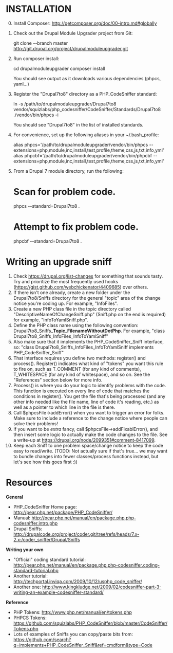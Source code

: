 INSTALLATION
============

0. Install Composer: http://getcomposer.org/doc/00-intro.md#globally

1. Check out the Drupal Module Upgrader project from Git:

   git clone --branch master http://git.drupal.org/project/drupalmoduleupgrader.git

2. Run composer install:

   cd drupalmoduleupgrader
   composer install

   You should see output as it downloads various dependencies (phpcs, yaml...)

3. Register the "Drupal7to8" directory as a PHP_CodeSniffer standard:

   ln -s /path/to/drupalmoduleupgrader/Drupal7to8 vendor/squizlabs/php_codesniffer/CodeSniffer/Standards/Drupal7to8
   ./vendor/bin/phpcs -i

   You should see "Drupal7to8" in the list of installed standards.

4. For convenience, set up the following aliases in your ~/.bash_profile:

   alias phpcs='/path/to/drupalmoduleupgrader/vendor/bin/phpcs --extensions=php,module,inc,install,test,profile,theme,css,js,txt,info,yml'
   alias phpcbf='/path/to/drupalmoduleupgrader/vendor/bin/phpcbf --extensions=php,module,inc,install,test,profile,theme,css,js,txt,info,yml'

5. From a Drupal 7 module directory, run the following:

   # Scan for problem code.
   phpcs --standard=Drupal7to8 .

   # Attempt to fix problem code.
   phpcbf --standard=Drupal7to8 .


Writing an upgrade sniff
========================

1. Check https://drupal.org/list-changes for something that sounds tasty. Try and prioritize the most frequently used hooks (https://gist.github.com/webchickenator/4409685) over others.
2. If there isn't one already, create a new folder under the Drupal7to8/Sniffs directory for the general "topic" area of the change notice you're coding up. For example, "InfoFiles".
3. Create a new PHP class file in the topic directory called "DescriptiveNameOfChangeSniff.php" (Sniff.php on the end is required) for example, "InfoToYamlSniff.php".
4. Define the PHP class name using the following convention: Drupal7to8_Sniffs_**Topic**_**FilenameWithoutDotPhp**. For example, "class Drupal7to8_Sniffs_InfoFiles_InfoToYamlSniff"
5. Also make sure that it implements the PHP_CodeSniffer_Sniff interface, so: "class Drupal7to8_Sniffs_InfoFiles_InfoToYamlSniff implements PHP_CodeSniffer_Sniff"
6. That interface requires you define two methods: register() and process(). Register() indicates what kind of "tokens" you want this rule to fire on, such as T_COMMENT (for any kind of comments), T_WHITESPACE (for any kind of whitespace), and so on. See the "References" section below for more info.
7. Process() is where you do your logic to identify problems with the code. This function is executed on every line of code that matches the conditions in register(). You get the file that's being processed (and any other info needed like the file name, line of code it's reading, etc.) as well as a pointer to which line in the file is there.
8. Call $phpcsFile->addError() when you want to trigger an error for folks. Make sure to include a reference to the change notice where people can solve their problems!
9. If you want to be *extra* fancy, call $phpcsFile->addFixablError(), and then insert some logic to actually make the code changes to the file. See a write-up at https://drupal.org/node/2099351#comment-8417099.
10. Keep each Sniff to one problem space/change notice to keep the code easy to read/write. (TODO: Not actually sure if that's true... we may want to bundle changes into fewer classes/process functions instead, but let's see how this goes first :))

Resources
=========

**General**

* PHP_CodeSniffer Home page: http://pear.php.net/package/PHP_CodeSniffer/ 
* Manual: http://pear.php.net/manual/en/package.php.php-codesniffer.intro.php
* Drupal Sniffs: http://drupalcode.org/project/coder.git/tree/refs/heads/7.x-2.x:/coder_sniffer/Drupal/Sniffs

**Writing your own**
* "Official" coding standard tutorial: http://pear.php.net/manual/en/package.php.php-codesniffer.coding-standard-tutorial.php
* Another tutorial: http://techportal.inviqa.com/2009/10/12/usphp_code_sniffer/
* Another one: http://www.kingkludge.net/2009/02/codesniffer-part-3-writing-an-example-codesniffer-standard/

**Reference**
* PHP Tokens: http://www.php.net/manual/en/tokens.php
* PHPCS Tokens: https://github.com/squizlabs/PHP_CodeSniffer/blob/master/CodeSniffer/Tokens.php
* Lots of examples of Sniffs you can copy/paste bits from: https://github.com/search?q=implements+PHP_CodeSniffer_Sniff&ref=cmdform&type=Code
